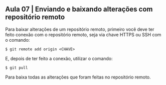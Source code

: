 ## Aula 07 | Enviando e baixando alterações com repositório remoto

Para baixar alterações de um repositório remoto, primeiro você deve ter feito conexão com o repositório remoto, seja via chave HTTPS ou SSH com o comando:
```
$ git remote add origin <CHAVE> 
```
E, depois de ter feito a conexão, utilizar o comando:
```
$ git pull
```
Para baixa todas as alterações que foram feitas no repositório remoto.